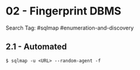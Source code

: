 # 02 - Fingerprint DBMS

Search Tag: #sqlmap #enumeration-and-discovery

## 2.1 - Automated

```
$ sqlmap -u <URL> --random-agent -f
```